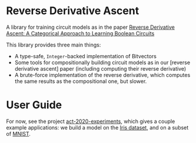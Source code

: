 # Reverse Derivative Ascent

A library for training circuit models as in the paper
[Reverse Derivative Ascent: A Categorical Approach to Learning Boolean Circuits][paper]

[paper]: http://catgrad.com/p/reverse-derivative-ascent/paper.pdf

This library provides three main things:

* A type-safe, `Integer`-backed implementation of Bitvectors
* Some tools for compositionally building circuit models as in
  our [reverse derivative ascent] paper (including computing their reverse
  derivative)
* A brute-force implementation of the reverse derivative, which computes the
  same results as the compositional one, but slower.

# User Guide

For now, see the project [act-2020-experiments](https://github.com/statusfailed/act-2020-experiments),
which gives a couple example applications: we build a model on the
[Iris dataset](http://archive.ics.uci.edu/ml/datasets/Iris/),
and on a subset of [MNIST](http://yann.lecun.com/exdb/mnist/).
